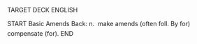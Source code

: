 TARGET DECK
ENGLISH

START
Basic
Amends
Back: n.  make amends (often foll. By for) compensate (for).
END
